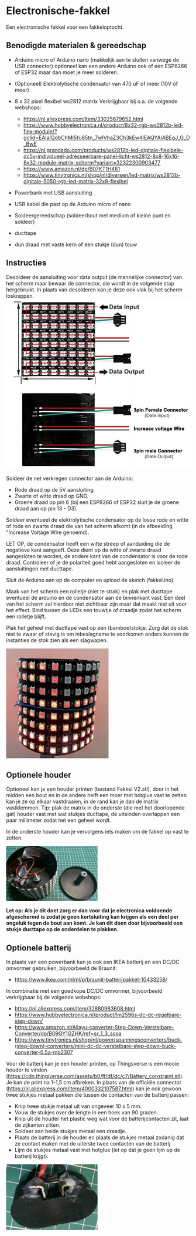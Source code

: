 # Electronische-fakkel

Een electronische fakkel voor een fakkeloptocht.

## Benodigde materialen & gereedschap

* Arduino micro of Arduino nano (makkelijk aan te sluiten vanwege de USB connector) optioneel kan een andere Arduino ook of een ESP8266 of ESP32 maar dan moet je meer solderen.
* (Optioneel) Elektrolytische condensator van 470 uF of meer (10V of meer)
* 8 x 32 pixel flexibel ws2812 matrix
  Verkrijgbaar bij o.a. de volgende webshops:
  * https://nl.aliexpress.com/item/33025679652.html
  * https://www.hobbyelectronica.nl/product/8x32-rgb-ws2812b-led-flex-module/?gclid=EAIaIQobChMI5fu85tn_7wIVhaZ3Ch3kEw4IEAQYAiABEgJ_G_D_BwE
  * https://nl.grandado.com/products/ws2812b-led-digitale-flexibele-dc5v-individueel-adresseerbare-panel-licht-ws2812-8x8-16x16-8x32-module-matrix-scherm?variant=32322300903477
  * https://www.amazon.nl/dp/B07KT1H481
  * https://www.tinytronics.nl/shop/nl/diversen/led-matrix/ws2812b-digitale-5050-rgb-led-matrix-32x8-flexibel
* Powerbank met USB aansluiting
* USB kabel die past op de Arduino micro of nano

* Soldeergereedschap (soldeerbout met medium of kleine punt en soldeer)
* ducttape
* dun draad met vaste kern of een stukje (dun) touw

## Instructies

Desoldeer de aansluiting voor data output (de mannelijke connector) van het scherm maar bewaar de connector, die wordt in de volgende stap hergebruikt. In plaats van desolderen kan je deze ook vlak bij het scherm losknippen.
![Aansluitingen scherm](/MatrixAansluiting.jpg)

Soldeer de net verkregen connector aan de Arduino:
* Rode draad op de 5V aansluiting.
* Zwarte of witte draad op GND.
* Groene draad op pin 6 (bij een ESP8266 of ESP32 sluit je de groene draad aan op pin 13 - D3).

Soldeer eventueel de elektrolytische condensator op de losse rode en witte of rode en zwarte draad die van het scherm afkomt (in de afbeelding "Increase Voltage Wire genoemd). 

LET OP, de condensator heeft een witte streep of aanduiding die de negatieve kant aangeeft. Deze dient op de witte of zwarte draad aangesloten te worden, de andere kant van de condensator is voor de rode draad. Controleer of je de polariteit goed hebt aangesloten en isoleer de aansluitingen met ducttape.

Sluit de Arduino aan op de computer en upload de sketch (fakkel.ino).

Maak van het scherm een rolletje (niet te strak) en plak met ducttape eventueel de arduino en de condensator aan de binnenkant vast. Een deel van het scherm zal hierdoor niet zichtbaar zijn maar dat maakt niet uit voor het effect. Bind tussen de LEDs een touwtje of draadje zodat het scherm een rolletje blijft.

Plak het geheel met ducttape vast op een (bamboe)stokje. Zorg dat de stok niet te zwaar of stevig is om inbeslagname te voorkomen anders kunnen de instanties de stok zien als een slagwapen.

![Fakkel](/Fakkel.gif)

## Optionele houder

Optioneel kan je een houder printen (bestand Fakkel V2.stl), door in het midden een bout en in de andere helft een moer met hotglue vast te zetten kan je ze op elkaar vastdraaien, in de rand kan je dan de matrix vastklemmen. Tip: plak de matrix in de onderste (die met het doorlopende gat) houder vast met wat stukjes ducttape, de uiteinden overlappen een paar millimeter zodat het een geheel wordt.

In de onderste houder kan je vervolgens iets maken om de fakkel op vast te zetten.

<img src="https://github.com/DigitaalProtesteren/Electronische-fakkel/blob/main/Fakkelhouder.jpg?raw=true" alt="Fakkelhouder" width="250"/>

**Let op: Als je dit doet zorg er dan voor dat je electronica voldoende afgeschermd is zodat je geen kortsluiting kan krijgen als een deel per ongeluk tegen de bout aan komt. Je kan dit doen door bijvoorbeeld  een stukje ducttape op de onderdelen te plakken.**

## Optionele batterij
In plaats van een powerbank kan je ook een IKEA batterij en een DC/DC omvormer gebruiken, bijvoorbeeld de Braunit:
 * https://www.ikea.com/nl/nl/p/braunit-batterijpakket-10433258/

In combinatie met een goedkope DC/DC omvormer, bijvoorbeeld verkrijgbaar bij de volgende webshops:
 * https://nl.aliexpress.com/item/32880983608.html
 * https://www.hobbyelectronica.nl/product/lm2596s-dc-dc-regelbare-step-down/
 * https://www.amazon.nl/Allayu-converter-Step-Down-Verstelbare-Converter/dp/B09GY1GZHK/ref=sr_1_3_sspa
 * https://www.tinytronics.nl/shop/nl/power/spanningsconverters/buck-(step-down)-converters/mini-dc-dc-verstelbare-step-down-buck-converter-0.5a-mp2307

Voor de batterij kan je een houder printen, op Thingsverse is een mooie houder te vinden (https://cdn.thingiverse.com/assets/b0/ff/df/dc/c7/Battery_constraint.stl). Je kan de print na 1-1,5 cm afbreken. In plaats van de officiële connector (https://nl.aliexpress.com/item/4000332107587.html) kan je ook gewoon twee stukjes metaal pakken die tussen de contacten van de batterij passen:
 * Knip twee stukje metaal uit van ongeveer 10 x 5 mm.
 * Vouw de stukjes over de lengte in een hoek van 90 graden.
 * Knip uit de houder het plastic weg wat voor de batterijcontacten zit, laat de zijkanten zitten.
 * Soldeer aan beide stukjes metaal een draadje.
 * Plaats de batterij in de houder en plaats de stukjes metaal zodanig dat ze contact maken met de uiterste twee contacten van de batterij.
 * Lijm de stukjes metaal vast met hotglue (let op dat je geen lijm op de batterij krijgt).

<img src="https://github.com/DigitaalProtesteren/Electronische-fakkel/blob/main/Batterijhouder.jpg?raw=true" alt="Batterijhouder" width="250"/>
